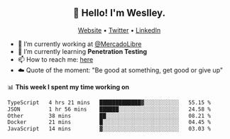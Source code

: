 <h2 align="center">👋 Hello! I'm Weslley.</h2>
<p align="center">
  <a href="http://weslleyneri.com.br">Website</a> •
  <a href="https://twitter.com/Weslley_Neri">Twitter</a> •
  <a href="https://www.linkedin.com/in/weslley-neri-3658908b">LinkedIn</a>
</p>


- 🔭 I’m currently working at [@MercadoLibre](https://github.com/mercadolibre)
- 🌱 I’m currently learning **Penetration Testing**
- 📫 How to reach me: [here](mailto:weslley39@gmail.com)
- ☁️ Quote of the moment: "Be good at something, get good or give up"

📊 **This week I spent my time working on**
<!--START_SECTION:waka-->

```txt
TypeScript   4 hrs 21 mins   █████████████▓░░░░░░░░░░░   55.15 %
JSON         1 hr 56 mins    ██████░░░░░░░░░░░░░░░░░░░   24.58 %
Other        38 mins         ██░░░░░░░░░░░░░░░░░░░░░░░   08.21 %
Docker       21 mins         █░░░░░░░░░░░░░░░░░░░░░░░░   04.45 %
JavaScript   14 mins         ▓░░░░░░░░░░░░░░░░░░░░░░░░   03.03 %
```

<!--END_SECTION:waka-->

<!-- Inspired by https://github.com/gruselhaus/gruselhaus -->